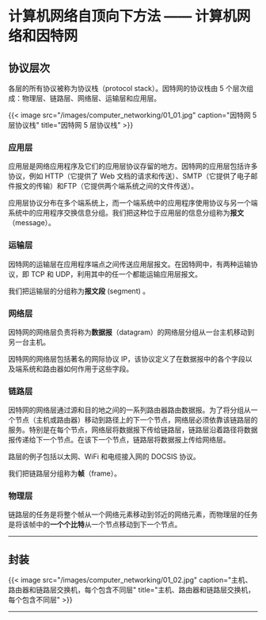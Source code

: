 # 计算机网络自顶向下方法 —— 计算机网络和因特网


## 协议层次

各层的所有协议被称为协议栈（protocol stack）。因特网的协议栈由 5 个层次组成：物理层、链路层、网络层、运输层和应用层。

{{< image src="/images/computer_networking/01_01.jpg" caption="因特网 5 层协议栈" title="因特网 5 层协议栈" >}}

### 应用层

应用层是网络应用程序及它们的应用层协议存留的地方。因特网的应用层包括许多协议，例如 HTTP（它提供了 Web 文档的请求和传送）、SMTP（它提供了电子邮件报文的传输）和FTP（它提供两个端系统之间的文件传送）。

应用层协议分布在多个端系统上，而一个端系统中的应用程序使用协议与另一个端系统中的应用程序交换信息分组。我们把这种位于应用层的信息分组称为**报文**（message）。

### 运输层

因特网的运输层在应用程序端点之间传送应用层报文。在因特网中，有两种运输协议，即 TCP 和 UDP，利用其中的任一个都能运输应用层报文。

我们把运输层的分组称为**报文段** (segment) 。

### 网络层

因特网的网络层负责将称为**数据报**（datagram）的网络层分组从一台主机移动到另一台主机。

因特网的网络层包括著名的网际协议 IP，该协议定义了在数据报中的各个字段以及端系统和路由器如何作用于这些字段。

### 链路层

因特网的网络层通过源和目的地之间的一系列路由器路由数据报。为了将分组从一个节点（主机或路由器）移动到路径上的下一个节点，网络层必须依靠该链路层的服务。特别是在每个节点，网络层将数据报下传给链路层，链路层沿着路径将数据报传递给下一个节点。在该下一个节点，链路层将数据报上传给网络层。

路层的例子包括以太网、WiFi 和电缆接入网的 DOCSIS 协议。

我们把链路层分组称为**帧**（frame）。

### 物理层

链路层的任务是将整个帧从一个网络元素移动到邻近的网络元素，而物理层的任务是将该帧中的**一个个比特**从一个节点移动到下一个节点。

---

## 封装

{{< image src="/images/computer_networking/01_02.jpg" caption="主机、路由器和链路层交换机，每个包含不同层" title="主机、路由器和链路层交换机，每个包含不同层" >}}

---


